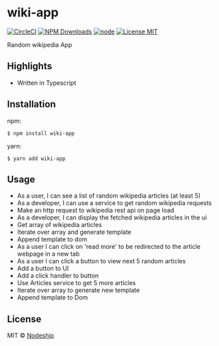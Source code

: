 # wiki-app

[![CircleCI](https://circleci.com/gh/nodeship/wiki-app/tree/master.svg?style=svg)](https://circleci.com/gh/nodeship/wiki-app/tree/master)
[![NPM Downloads](https://img.shields.io/npm/dw/wiki-app.svg)](https://www.npmjs.com/package/wiki-app)
[![node](https://img.shields.io/node/v/wiki-app.svg)](https://www.npmjs.com/package/wiki-app)
[![License MIT](https://img.shields.io/github/license/nodeship/wiki-app.svg)](https://github.com/nodeship/wiki-app/blob/master/LICENSE)

Random wikipedia App

## Highlights

- Written in Typescript

## Installation

npm:

```shell
$ npm install wiki-app
```

yarn:

```shell
$ yarn add wiki-app
```

## Usage

- As a user, I can see a list of random wikipedia articles (at least 5)
- As a developer, I can use a service to get random wikipedia requests
- Make an http request to wikipedia rest api on page load
- As a developer, I can display the fetched wikipedia articles in the ui
- Get array of wikipedia articles
- Iterate over array and generate template
- Append template to dom
- As a user I can click on 'read more' to be redirected to the article webpage in a new tab
- As a user I can click a button to view next 5 random articles
- Add a button to UI
- Add a click handler to button
- Use Articles service to get 5 more articles
- Iterate over array to generate new template
- Append template to Dom

## License

MIT © [Nodeship](https://github.com/nodeship)
